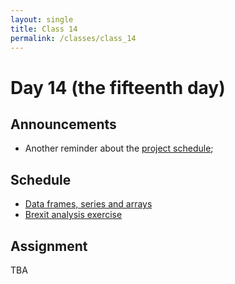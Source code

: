 ```yaml
---
layout: single
title: Class 14
permalink: /classes/class_14
---
```


# Day 14 (the fifteenth day)

## Announcements

* Another reminder about the [project schedule](../project);

## Schedule

* [Data frames, series and arrays](../chapters/04/df_series_arrays)
* [Brexit analysis exercise](../exercises/brexiteering.zip)

## Assignment

TBA
